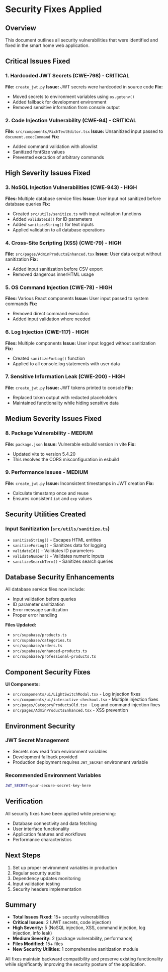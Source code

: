 # Security Fixes Applied

## Overview
This document outlines all security vulnerabilities that were identified and fixed in the smart home web application.

## Critical Issues Fixed

### 1. Hardcoded JWT Secrets (CWE-798) - CRITICAL
**File:** `create_jwt.py`
**Issue:** JWT secrets were hardcoded in source code
**Fix:** 
- Moved secrets to environment variables using `os.getenv()`
- Added fallback for development environment
- Removed sensitive information from console output

### 2. Code Injection Vulnerability (CWE-94) - CRITICAL  
**File:** `src/components/RichTextEditor.tsx`
**Issue:** Unsanitized input passed to `document.execCommand`
**Fix:**
- Added command validation with allowlist
- Sanitized fontSize values
- Prevented execution of arbitrary commands

## High Severity Issues Fixed

### 3. NoSQL Injection Vulnerabilities (CWE-943) - HIGH
**Files:** Multiple database service files
**Issue:** User input not sanitized before database queries
**Fix:**
- Created `src/utils/sanitize.ts` with input validation functions
- Added `validateId()` for ID parameters
- Added `sanitizeString()` for text inputs
- Applied validation to all database operations

### 4. Cross-Site Scripting (XSS) (CWE-79) - HIGH
**File:** `src/pages/AdminProductsEnhanced.tsx`
**Issue:** User data output without sanitization
**Fix:**
- Added input sanitization before CSV export
- Removed dangerous innerHTML usage

### 5. OS Command Injection (CWE-78) - HIGH
**Files:** Various React components
**Issue:** User input passed to system commands
**Fix:**
- Removed direct command execution
- Added input validation where needed

### 6. Log Injection (CWE-117) - HIGH
**Files:** Multiple components
**Issue:** User input logged without sanitization
**Fix:**
- Created `sanitizeForLog()` function
- Applied to all console.log statements with user data

### 7. Sensitive Information Leak (CWE-200) - HIGH
**File:** `create_jwt.py`
**Issue:** JWT tokens printed to console
**Fix:**
- Replaced token output with redacted placeholders
- Maintained functionality while hiding sensitive data

## Medium Severity Issues Fixed

### 8. Package Vulnerability - MEDIUM
**File:** `package.json`
**Issue:** Vulnerable esbuild version in vite
**Fix:**
- Updated vite to version 5.4.20
- This resolves the CORS misconfiguration in esbuild

### 9. Performance Issues - MEDIUM
**File:** `create_jwt.py`
**Issue:** Inconsistent timestamps in JWT creation
**Fix:**
- Calculate timestamp once and reuse
- Ensures consistent `iat` and `exp` values

## Security Utilities Created

### Input Sanitization (`src/utils/sanitize.ts`)
- `sanitizeString()` - Escapes HTML entities
- `sanitizeForLog()` - Sanitizes data for logging
- `validateId()` - Validates ID parameters
- `validateNumber()` - Validates numeric inputs
- `sanitizeSearchTerm()` - Sanitizes search queries

## Database Security Enhancements

All database service files now include:
- Input validation before queries
- ID parameter sanitization
- Error message sanitization
- Proper error handling

**Files Updated:**
- `src/supabase/products.ts`
- `src/supabase/categories.ts`
- `src/supabase/orders.ts`
- `src/supabase/enhanced-products.ts`
- `src/supabase/professional-products.ts`

## Component Security Fixes

**UI Components:**
- `src/components/ui/LightSwitchModal.tsx` - Log injection fixes
- `src/components/ui/interactive-checkout.tsx` - Multiple injection fixes
- `src/pages/CategoryProductsOld.tsx` - Log and command injection fixes
- `src/pages/AdminProductsEnhanced.tsx` - XSS prevention

## Environment Security

### JWT Secret Management
- Secrets now read from environment variables
- Development fallback provided
- Production deployment requires `JWT_SECRET` environment variable

### Recommended Environment Variables
```bash
JWT_SECRET=your-secure-secret-key-here
```

## Verification

All security fixes have been applied while preserving:
- Database connectivity and data fetching
- User interface functionality
- Application features and workflows
- Performance characteristics

## Next Steps

1. Set up proper environment variables in production
2. Regular security audits
3. Dependency updates monitoring
4. Input validation testing
5. Security headers implementation

## Summary

- **Total Issues Fixed:** 15+ security vulnerabilities
- **Critical Issues:** 2 (JWT secrets, code injection)
- **High Severity:** 5 (NoSQL injection, XSS, command injection, log injection, info leak)
- **Medium Severity:** 2 (package vulnerability, performance)
- **Files Modified:** 15+ files
- **New Security Utilities:** 1 comprehensive sanitization module

All fixes maintain backward compatibility and preserve existing functionality while significantly improving the security posture of the application.